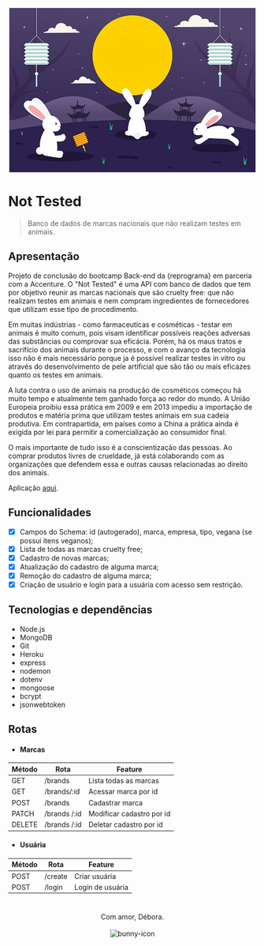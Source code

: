 <p align=center> <img src="https://github.com/debtavares/NotTested-API/blob/main/img/4249806.jpg?raw=true" alt="bunny"/>

# Not Tested 

> Banco de dados de marcas nacionais que não realizam testes em animais. 


## Apresentação
<p>Projeto de conclusão do bootcamp Back-end da {reprograma} em parceria com a Accenture. O "Not Tested" é uma API com banco de dados que tem por objetivo reunir as marcas nacionais que são cruelty free: que não realizam testes em animais e nem compram ingredientes de fornecedores que utilizam esse tipo de procedimento. 

Em muitas indústrias - como farmaceuticas e cosméticas - testar em animais é muito comum, pois visam identificar possíveis reações adversas das substâncias ou comprovar sua eficácia. Porém, há os maus tratos e sacrifício dos animais durante o processo, e com o avanço da tecnologia isso não é mais necessário porque ja é possível realizar testes in vitro ou através do desenvolvimento de pele artificial que são tão ou mais eficazes quanto os testes em animais.
  
A luta contra o uso de animais na produção de cosméticos começou há muito tempo e atualmente tem ganhado força ao redor do mundo. A União Europeia proibiu essa prática em 2009 e em 2013 impediu a importação de produtos e matéria prima que utilizam testes animais em sua cadeia produtiva. Em contrapartida, em países como a China a prática ainda é exigida por lei para permitir a comercialização ao consumidor final.
  
O mais importante de tudo isso é a conscientização das pessoas. Ao comprar produtos livres de crueldade, já está colaborando com as organizações que defendem essa e outras causas relacionadas ao direito dos animais.

</p>

Aplicação [aqui](https://on12-projeto-final.herokuapp.com/).

## Funcionalidades

- [x] Campos do Schema: id (autogerado), marca, empresa, tipo, vegana (se possui itens veganos);
- [x] Lista de todas as marcas cruelty free;
- [x] Cadastro de novas marcas;
- [x] Atualização do cadastro de alguma marca;
- [x] Remoção do cadastro de alguma marca;
- [x] Criação de usuário e login para a usuária com acesso sem restrição.

## Tecnologias e dependências

- Node.js
- MongoDB
- Git
- Heroku
- express
- nodemon
- dotenv
- mongoose
- bcrypt
- jsonwebtoken

## Rotas

- #### Marcas
| Método |  Rota  |  Feature  |
| ------------------- | ------------------- |------------------- |
|  GET |  /brands | Lista todas as marcas |
|  GET |  /brands/:id | Acessar marca por id |
|  POST |  /brands  | Cadastrar marca |
|  PATCH |  /brands /:id | Modificar cadastro por id  |
|  DELETE |  /brands /:id | Deletar cadastro por id |


- #### Usuária
| Método |  Rota  |  Feature |
| ------------------- | ------------------- |------------------- |
|  POST |  /create | Criar usuária |
|  POST |  /login | Login de usuária |

#

<p align=center> 
Com amor, Débora.<br><br>
<img src="https://cdn-icons-png.flaticon.com/512/4775/4775505.png" alt="bunny-icon" width="70rem"/> </p>
